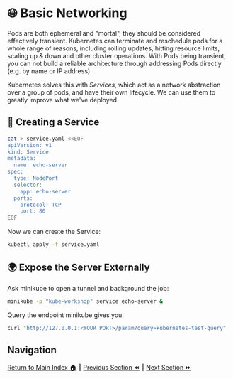 # 🌐 Basic Networking

Pods are both ephemeral and "mortal", they should be considered effectively transient.
Kubernetes can terminate and reschedule pods for a whole range of reasons, including rolling updates, hitting resource limits, scaling up & down and other cluster operations.
With Pods being transient, you can not build a reliable architecture through addressing Pods directly (e.g. by name or IP address).

Kubernetes solves this with _Services_, which act as a network abstraction over a group of pods, and have their own lifecycle.
We can use them to greatly improve what we've deployed.

## 📡 Creating a Service

```bash
cat > service.yaml <<EOF
apiVersion: v1
kind: Service
metadata:
  name: echo-server 
spec:
  type: NodePort
  selector:
    app: echo-server
  ports:
  - protocol: TCP
    port: 80
EOF
```

Now we can create the Service:

```bash
kubectl apply -f service.yaml
```

## 🌍 Expose the Server Externally

Ask minikube to open a tunnel and background the job:
```bash
minikube -p "kube-workshop" service echo-server &
```

Query the endpoint minikube gives you:
```bash
curl "http://127.0.0.1:<YOUR_PORT>/param?query=kubernetes-test-query"
```

## Navigation

[Return to Main Index 🏠](../readme.md) ‖
[Previous Section ⏪](../03-deployment/readme.md) ‖ [Next Section ⏩](../05-improvements/readme.md)
